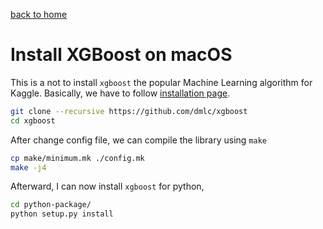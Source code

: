 [back to home](../README.md)

# Install XGBoost on macOS

This is a not to install `xgboost` the popular Machine Learning algorithm for
Kaggle. Basically, we have to follow [installation page](https://xgboost.readthedocs.io/en/latest/build.html#build-the-shared-library).

```bash
git clone --recursive https://github.com/dmlc/xgboost
cd xgboost
```

After change config file, we can compile the library using `make`

```bash
cp make/minimum.mk ./config.mk
make -j4
```

Afterward, I can now install `xgboost` for python,

```bash
cd python-package/
python setup.py install
```

